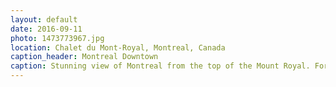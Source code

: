 ```yaml
---
layout: default
date: 2016-09-11
photo: 1473773967.jpg
location: Chalet du Mont-Royal, Montreal, Canada
caption_header: Montreal Downtown
caption: Stunning view of Montreal from the top of the Mount Royal. For the locals it is a mountain but it is truly just a cute small hill. There is also a rule here where every new buildings may not be higher than the mount itself.
---
```

